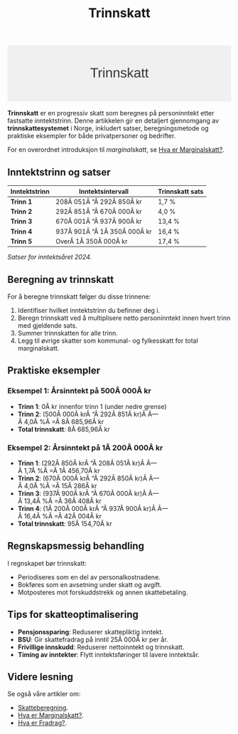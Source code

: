 ﻿---
title: "Trinnskatt"
seoTitle: "Trinnskatt"
meta_description: '![Trinnskatt](trinnskatt-image.svg)'
slug: trinnskatt
type: blog
layout: pages/single
---

![Trinnskatt](trinnskatt-image.svg)

**Trinnskatt** er en progressiv skatt som beregnes på personinntekt etter fastsatte inntektstrinn. Denne artikkelen gir en detaljert gjennomgang av **trinnskattesystemet** i Norge, inkludert satser, beregningsmetode og praktiske eksempler for både privatpersoner og bedrifter.

For en overordnet introduksjon til *marginalskatt*, se [Hva er Marginalskatt?](/blogs/regnskap/hva-er-marginalskatt "Hva er Marginalskatt? Komplett Guide til Marginalskatt i Norge").

## Inntektstrinn og satser

| Inntektstrinn | Inntektsintervall            | Trinnskatt sats |
|---------------|------------------------------|-----------------|
| **Trinn 1**   | 208Â 051Â “Â 292Â 850Â kr         | 1,7 %           |
| **Trinn 2**   | 292Â 851Â “Â 670Â 000Â kr         | 4,0 %           |
| **Trinn 3**   | 670Â 001Â “Â 937Â 900Â kr         | 13,4 %          |
| **Trinn 4**   | 937Â 901Â “Â 1Â 350Â 000Â kr       | 16,4 %          |
| **Trinn 5**   | OverÂ 1Â 350Â 000Â kr            | 17,4 %          |

*Satser for inntektsåret 2024.*

## Beregning av trinnskatt

For å beregne trinnskatt følger du disse trinnene:

1. Identifiser hvilket inntektstrinn du befinner deg i.
2. Beregn trinnskatt ved å multiplisere netto personinntekt innen hvert trinn med gjeldende sats.
3. Summer trinnskatten for alle trinn.
4. Legg til øvrige skatter som kommunal- og fylkesskatt for total marginalskatt.

## Praktiske eksempler

### Eksempel 1: Årsinntekt på 500Â 000Â kr

- **Trinn 1**: 0Â kr innenfor trinn 1 (under nedre grense)
- **Trinn 2**: (500Â 000Â krÂ “Â 292Â 851Â kr)Â Ã—Â 4,0Â %Â =Â 8Â 685,96Â kr
- **Total trinnskatt**: 8Â 685,96Â kr

### Eksempel 2: Årsinntekt på 1Â 200Â 000Â kr

- **Trinn 1**: (292Â 850Â krÂ “Â 208Â 051Â kr)Â Ã—Â 1,7Â %Â =Â 1Â 456,70Â kr
- **Trinn 2**: (670Â 000Â krÂ “Â 292Â 850Â kr)Â Ã—Â 4,0Â %Â =Â 15Â 286Â kr
- **Trinn 3**: (937Â 900Â krÂ “Â 670Â 000Â kr)Â Ã—Â 13,4Â %Â =Â 36Â 408Â kr
- **Trinn 4**: (1Â 200Â 000Â krÂ “Â 937Â 900Â kr)Â Ã—Â 16,4Â %Â =Â 42Â 004Â kr
- **Total trinnskatt**: 95Â 154,70Â kr

## Regnskapsmessig behandling

I regnskapet bør trinnskatt:

* Periodiseres som en del av personalkostnadene.
* Bokføres som en avsetning under skatt og avgift.
* Motposteres mot forskuddstrekk og annen skattebetaling.

## Tips for skatteoptimalisering

* **Pensjonssparing**: Reduserer skattepliktig inntekt.
* **BSU**: Gir skattefradrag på inntil 25Â 000Â kr per år.
* **Frivillige innskudd**: Reduserer nettoinntekt og trinnskatt.
* **Timing av inntekter**: Flytt inntektsføringer til lavere inntektsår.

## Videre lesning

Se også våre artikler om:

* [Skatteberegning](/blogs/regnskap/skatteberegning "Skatteberegning “ Komplett Guide til Skatteberegning").
* [Hva er Marginalskatt?](/blogs/regnskap/hva-er-marginalskatt "Hva er Marginalskatt? Komplett Guide til Marginalskatt i Norge").
* [Hva er Fradrag?](/blogs/regnskap/hva-er-fradrag "Hva er Fradrag? Komplett Guide til Skattefradrag i Norge").









